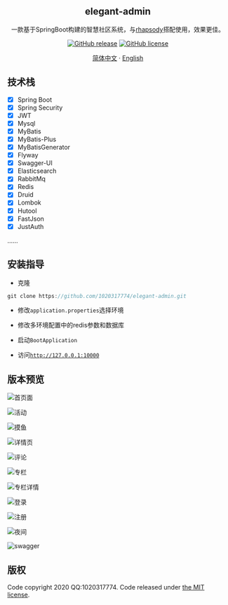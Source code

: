 <div align="center">
    <h2>elegant-admin</h2>
    <p>
        一款基于SpringBoot构建的智慧社区系统，与<a href="https://github.com/1020317774/rhapsody" target="_blank">rhapsody</a>搭配使用，效果更佳。
    </p>
    <p>
        <a href="https://github.com/1020317774/elegant-admin/stargazers"><img alt="GitHub release" src="https://img.shields.io/github/release/1020317774/elegant-admin?style=flat-square"></a>
        <a href="https://github.com/1020317774/elegant-admin/blob/main/LICENSE"><img alt="GitHub license" src="https://img.shields.io/github/license/1020317774/elegant-admin"></a>
    </p>
    <p>
        <a href="./README.md">简体中文</a>
        ·
        <a href="./README_EN.md">English</a>
    </p>
</div>

## 技术栈

-[x] Spring Boot
-[x] Spring Security
-[x] JWT
-[x] Mysql
-[x] MyBatis
-[x] MyBatis-Plus
-[x] MyBatisGenerator
-[x] Flyway
-[x] Swagger-UI
-[x] Elasticsearch
-[x] RabbitMq
-[x] Redis
-[x] Druid
-[x] Lombok
-[x] Hutool
-[x] FastJson
-[x] JustAuth

……

## 安装指导

- 克隆
```java
git clone https://github.com/1020317774/elegant-admin.git
```

- 修改`application.properties`选择环境

- 修改多环境配置中的redis参数和数据库

- 启动`BootApplication`

- 访问[`http://127.0.0.1:10000`](http://127.0.0.1:10000)

## 版本预览

![首页面](src/main/resources/preview/index.png)

![活动](src/main/resources/preview/activity.png)

![摸鱼](src/main/resources/preview/moyu.png)

![详情页](src/main/resources/preview/topic-detail.png)

![评论](src/main/resources/preview/footer.png)

![专栏](src/main/resources/preview/column.png)

![专栏详情](src/main/resources/preview/column-detail.png)

![登录](src/main/resources/preview/login.png)

![注册](src/main/resources/preview/register.png)

![夜间](src/main/resources/preview/dark.png)

![swagger](src/main/resources/preview/swagger.png)



## 版权

Code copyright 2020 QQ:1020317774. Code released under [the MIT license](https://github.com/jgthms/bulma/blob/master/LICENSE).
